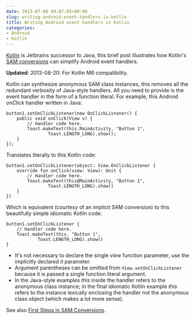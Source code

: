 ```yaml
---
date: 2013-07-08 09:07:03+00:00
slug: writing-android-event-handlers-in-kotlin
title: Writing Android event handlers in Kotlin
categories:
- Android
- Kotlin
---
```


[Kotlin](http://kotlin.jetbrains.org/) is Jetbrains successor to Java, this brief post illustrates how Kotlin's [SAM conversions](http://blog.jetbrains.com/kotlin/2013/06/kotlin-m5-3-idea-13-delegated-properties-and-more/) can simplify Android event handlers.

<!--more-->

**Updated**: 2013-08-20: For Kotlin M6 compatibility.

Kotlin can synthesize anonymous SAM class instances, this removes all the redundant verbosity of Java-style handlers. All you need to provide is the event handler in the form of a function literal. For example, this Android _onClick_ handler written in Java:
    
    button1.setOnClickListener(new OnClickListener() {
        public void onClick(View v) {
            // Handler code here.
            Toast.makeText(this.MainActivity, "Button 1",
                    Toast.LENGTH_LONG).show();
        }
    });


 

Translates literally to this Kotlin code:
    
    button1.setOnClickListener(object: View.OnClickListener {
        override fun onClick(view: View): Unit {
            // Handler code here.
            Toast.makeText(this@MainActivity, "Button 1",
                    Toast.LENGTH_LONG).show()
        }
    })


 

Which is equivalent (courtesy of an implicit SAM conversion) to this beautifully simple idiomatic Kotlin code:
    
    button1.setOnClickListener {
        // Handler code here.
        Toast.makeText(this, "Button 1",
                Toast.LENGTH_LONG).show()
    }


 

  * It's not necessary to declare the single _view_ function parameter, use the implicitly declared _it_ parameter. 
  * Argument parentheses can be omitted from `View.setOnClickListener` because it is passed a single function literal argument. 
  * In the Java-style examples _this_ inside the handler refers to the anonymous class instance; in the final idiomatic Kotlin example _this_ refers to the instance lexically enclosing the handler not the anonymous class object (which makes a lot more sense). 

See also [First Steps in SAM Conversions](http://blog.jetbrains.com/kotlin/2013/06/kotlin-m5-3-idea-13-delegated-properties-and-more/).
